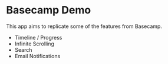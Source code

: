 # Basecamp Demo

This app aims to replicate some of the features from Basecamp.

* Timeline / Progress
* Infinite Scrolling
* Search
* Email Notifications

